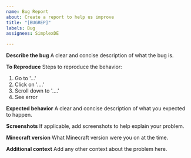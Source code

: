 ```yaml
---
name: Bug Report
about: Create a report to help us improve
title: "[BUGREP]"
labels: Bug
assignees: SimplexDE

---
```


**Describe the bug**
A clear and concise description of what the bug is.

**To Reproduce**
Steps to reproduce the behavior:
1. Go to '...'
2. Click on '....'
3. Scroll down to '....'
4. See error

**Expected behavior**
A clear and concise description of what you expected to happen.

**Screenshots**
If applicable, add screenshots to help explain your problem.

**Minecraft version**
What Minecraft version were you on at the time.

**Additional context**
Add any other context about the problem here.
